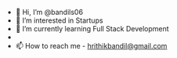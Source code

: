 - 👋 Hi, I’m @bandils06
- 👀 I’m interested in Startups
- 🌱 I’m currently learning Full Stack Development
- <!--- 💞️ I’m looking to collaborate on --->
- 📫 How to reach me - hrithikbandil@gmail.com

<!---
bandils06/bandils06 is a ✨ special ✨ repository because its `README.md` (this file) appears on your GitHub profile.
You can click the Preview link to take a look at your changes.
--->
